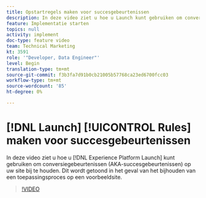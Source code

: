 ```yaml
---
title: Opstartregels maken voor succesgebeurtenissen
description: In deze video ziet u hoe u Launch kunt gebruiken om conversiegebeurtenissen (AKA-succesgebeurtenissen) op uw site bij te houden. Dit wordt weergegeven als u een toepassingsproces bijhoudt op een voorbeeldsite.
feature: Implementatie starten
topics: null
activity: implement
doc-type: feature video
team: Technical Marketing
kt: 3591
role: '"Developer, Data Engineer"'
level: Begin
translation-type: tm+mt
source-git-commit: f3b3fa7d91b0cb21005b57768ca23ed6700fcc03
workflow-type: tm+mt
source-wordcount: '85'
ht-degree: 0%

---
```



# [!DNL Launch] [!UICONTROL Rules] maken voor succesgebeurtenissen

In deze video ziet u hoe u [!DNL Experience Platform Launch] kunt gebruiken om conversiegebeurtenissen (AKA-succesgebeurtenissen) op uw site bij te houden. Dit wordt getoond in het geval van het bijhouden van een toepassingsproces op een voorbeeldsite.

>[!VIDEO](https://video.tv.adobe.com/v/28778/?quality=12)
